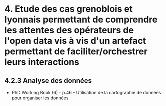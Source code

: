 # 4. Etude des cas grenoblois et lyonnais permettant de comprendre les attentes des opérateurs de l'open data vis à vis d'un artefact permettant de faciliter/orchestrer leurs interactions

## 4.2.3 Analyse des données


- PhD Working Book (6) - p.46 - Utilisation de la cartographie de données pour organiser les données 

